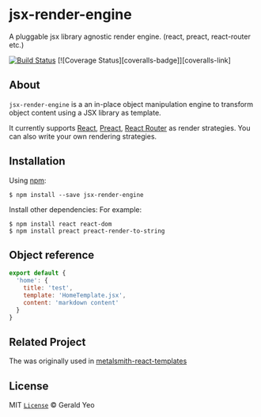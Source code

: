 # jsx-render-engine
A pluggable jsx library agnostic render engine. (react, preact, react-router etc.)

[![Build Status][build-badge]][build-link]
[![Coverage Status][coveralls-badge]][coveralls-link]

## About
`jsx-render-engine` is a an in-place object manipulation engine to transform object content using a JSX library as template.

It currently supports
[React](https://facebook.github.io/react/),
[Preact](https://www.npmjs.com/package/preact),
[React Router](https://www.npmjs.com/package/react-router)
as render strategies. You can also write your own rendering strategies.

## Installation

Using [npm](https://www.npmjs.com/):

```
$ npm install --save jsx-render-engine
```

Install other dependencies: For example:

```
$ npm install react react-dom
$ npm install preact preact-render-to-string
```

## Object reference

```js
export default {
  'home': {
    title: 'test',
    template: 'HomeTemplate.jsx',
    content: 'markdown content'
  }
}
```

## Related Project

The was originally used in [metalsmith-react-templates](https://github.com/yeojz/metalsmith-react-templates)

## License

MIT [`License`](/LICENSE) © Gerald Yeo

[npm-badge]: https://img.shields.io/npm/v/jsx-render-engine.svg?style=flat-square
[npm-link]: https://www.npmjs.com/package/jsx-render-engine.svg

[build-badge]: https://img.shields.io/circleci/project/github/yeojz/jsx-render-engine.svg.svg?style=flat-square
[build-link]: https://circleci.com/gh/yeojz/jsx-render-engine.svg
